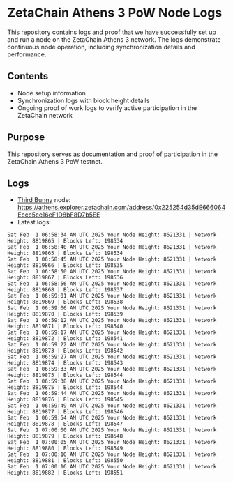 # ZetaChain Athens 3 PoW Node Logs
This repository contains logs and proof that we have successfully set up and run a node on the ZetaChain Athens 3 network. The logs demonstrate continuous node operation, including synchronization details and performance.

## Contents
- Node setup information
- Synchronization logs with block height details
- Ongoing proof of work logs to verify active participation in the ZetaChain network

## Purpose
This repository serves as documentation and proof of participation in the ZetaChain Athens 3 PoW testnet.

## Logs

- [Third Bunny](https://thirdbunny.xyz/) node: https://athens.explorer.zetachain.com/address/0x225254d35dE666064Eccc5ce16eF1D8bF8D7b5EE
- Latest logs:
```
Sat Feb  1 06:58:34 AM UTC 2025 Your Node Height: 8621331 | Network Height: 8819865 | Blocks Left: 198534
Sat Feb  1 06:58:40 AM UTC 2025 Your Node Height: 8621331 | Network Height: 8819865 | Blocks Left: 198534
Sat Feb  1 06:58:45 AM UTC 2025 Your Node Height: 8621331 | Network Height: 8819866 | Blocks Left: 198535
Sat Feb  1 06:58:50 AM UTC 2025 Your Node Height: 8621331 | Network Height: 8819867 | Blocks Left: 198536
Sat Feb  1 06:58:56 AM UTC 2025 Your Node Height: 8621331 | Network Height: 8819868 | Blocks Left: 198537
Sat Feb  1 06:59:01 AM UTC 2025 Your Node Height: 8621331 | Network Height: 8819869 | Blocks Left: 198538
Sat Feb  1 06:59:06 AM UTC 2025 Your Node Height: 8621331 | Network Height: 8819870 | Blocks Left: 198539
Sat Feb  1 06:59:12 AM UTC 2025 Your Node Height: 8621331 | Network Height: 8819871 | Blocks Left: 198540
Sat Feb  1 06:59:17 AM UTC 2025 Your Node Height: 8621331 | Network Height: 8819872 | Blocks Left: 198541
Sat Feb  1 06:59:22 AM UTC 2025 Your Node Height: 8621331 | Network Height: 8819873 | Blocks Left: 198542
Sat Feb  1 06:59:27 AM UTC 2025 Your Node Height: 8621331 | Network Height: 8819874 | Blocks Left: 198543
Sat Feb  1 06:59:33 AM UTC 2025 Your Node Height: 8621331 | Network Height: 8819875 | Blocks Left: 198544
Sat Feb  1 06:59:38 AM UTC 2025 Your Node Height: 8621331 | Network Height: 8819875 | Blocks Left: 198544
Sat Feb  1 06:59:44 AM UTC 2025 Your Node Height: 8621331 | Network Height: 8819876 | Blocks Left: 198545
Sat Feb  1 06:59:49 AM UTC 2025 Your Node Height: 8621331 | Network Height: 8819877 | Blocks Left: 198546
Sat Feb  1 06:59:54 AM UTC 2025 Your Node Height: 8621331 | Network Height: 8819878 | Blocks Left: 198547
Sat Feb  1 07:00:00 AM UTC 2025 Your Node Height: 8621331 | Network Height: 8819879 | Blocks Left: 198548
Sat Feb  1 07:00:05 AM UTC 2025 Your Node Height: 8621331 | Network Height: 8819880 | Blocks Left: 198549
Sat Feb  1 07:00:10 AM UTC 2025 Your Node Height: 8621331 | Network Height: 8819881 | Blocks Left: 198550
Sat Feb  1 07:00:16 AM UTC 2025 Your Node Height: 8621331 | Network Height: 8819882 | Blocks Left: 198551
```
